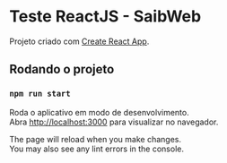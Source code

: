 # Teste ReactJS - SaibWeb
Projeto criado com [Create React App](https://github.com/facebook/create-react-app).

## Rodando o projeto

### `npm run start`

Roda o aplicativo em modo de desenvolvimento.\
Abra [http://localhost:3000](http://localhost:3000) para visualizar no navegador.

The page will reload when you make changes.\
You may also see any lint errors in the console.
